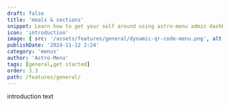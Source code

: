 ```yaml
---
draft: false
title: 'meals & sections'
snippet: Learn how to get your self around using astro-menu admin dashboard
icon: 'introduction'
image: { src: '/assets/features/general/dynamic-qr-code-menu.png', alt: '' }
publishDate: '2024-11-12 2:24'
category: 'menus'
author: 'Astro-Menu'
tags: [general,get started]
order: 3.3
path: /features/general/
---
```


introduction text